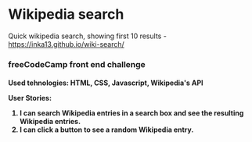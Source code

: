 <h1>Wikipedia search</h1>

Quick wikipedia search, showing first 10 results - https://inka13.github.io/wiki-search/

<h3>freeCodeCamp front end challenge</h3>

<h4>Used tehnologies: HTML, CSS, Javascript, Wikipedia's API

<p>User Stories:</p> 

<ol>

<li> I can search Wikipedia entries in a search box and see the resulting Wikipedia entries.</li>

<li> I can click a button to see a random Wikipedia entry.</li>


</ol>
